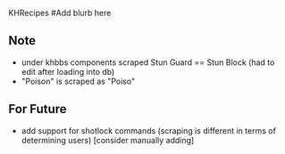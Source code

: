 KHRecipes
#Add blurb here

## Note
- under khbbs components scraped Stun Guard == Stun Block (had to edit after loading into db)
- "Poison" is scraped as "Poiso"

## For Future
- add support for shotlock commands (scraping is different in terms of determining users) [consider manually adding]
